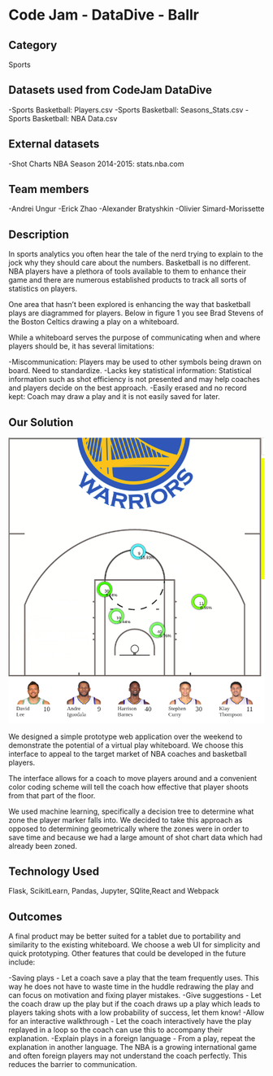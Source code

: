# Code Jam - DataDive - Ballr

## Category 
Sports

## Datasets used from CodeJam DataDive
-Sports Basketball: Players.csv
-Sports Basketball: Seasons_Stats.csv
-Sports Basketball: NBA Data.csv

## External datasets
-Shot Charts NBA Season 2014-2015: stats.nba.com

## Team members
-Andrei Ungur
-Erick Zhao
-Alexander Bratyshkin
-Olivier Simard-Morissette

## Description
In sports analytics you often hear the tale of the nerd trying to explain to the jock why they should care about the numbers. Basketball is no different. NBA players have a plethora of tools available to them to enhance their game and there are numerous established products to track all sorts of statistics on players.

One area that hasn’t been explored is enhancing the way that basketball plays are diagrammed for players. Below in figure 1 you see Brad Stevens of the Boston Celtics drawing a play on a whiteboard.

While a whiteboard serves the purpose of communicating when and where players should be, it has several limitations:

-Miscommunication: Players may be used to other symbols being drawn on board. Need to standardize. 
-Lacks key statistical information: Statistical information such as shot efficiency is not presented and may help coaches and players decide on the best approach.
-Easily erased and no record kept: Coach may draw a play and it is not easily saved for later.

## Our Solution

![Screenshot](https://github.com/AndreiUngur/Codejam2017/blob/master/23772242_10212915047806745_1614297750_n.png "Screenshot of our project")



We designed a simple prototype web application over the weekend to demonstrate the potential of a virtual play whiteboard. We choose this interface to appeal to the target market of NBA coaches and basketball players. 

The interface allows for a coach to move players around and a convenient color coding scheme will tell the coach how effective that player shoots from that part of the floor. 

We used machine learning, specifically a decision tree to determine what zone the player marker falls into. We decided to take this approach as opposed to determining geometrically where the zones were in order to save time and because we had a large amount of shot chart data which had already been zoned.

## Technology Used
Flask, ScikitLearn, Pandas, Jupyter, SQlite,React and Webpack

## Outcomes

A final product may be better suited for a tablet due to portability and similarity to the existing whiteboard. We choose a web UI for simplicity and quick prototyping. Other features that could be developed in the future include:

-Saving plays - Let a coach save a play that the team frequently uses. This way he does not have to waste time in the huddle redrawing the play and can focus on motivation and fixing player mistakes.
-Give suggestions - Let the coach draw up the play but if the coach draws up a play which leads to players taking shots with a low probability of success, let them know! 
-Allow for an interactive walkthrough - Let the coach interactively have the play replayed in a loop so the coach can use this to accompany their explanation. 
-Explain plays in a foreign language -  From a play, repeat the explanation in another language. The NBA is a growing international game and often foreign players may not understand the coach perfectly. This reduces the barrier to communication. 
